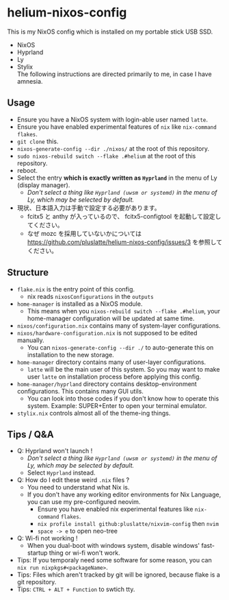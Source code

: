 # helium-nixos-config
This is my NixOS config which is installed on my portable stick USB SSD.
- NixOS
- Hyprland
- Ly
- Stylix  
The following instructions are directed primarily to me, in case I have amnesia.

## Usage
- Ensure you have a NixOS system with login-able user named `latte`.
- Ensure you have enabled experimental features of `nix` like `nix-command` `flakes`.
- `git clone` this.
- `nixos-generate-config --dir ./nixos/` at the root of this repository.
- `sudo nixos-rebuild switch --flake .#helium` at the root of this repository.
- reboot.
- Select the entry **which is exactly written as `Hyprland`** in the menu of Ly (display manager).
    - *Don't select a thing like `Hyprland (uwsm or systemd)` in the menu of Ly, which may be selected by default.*
- 現状、日本語入力は手動で設定する必要があります。
    - fcitx5 と anthy が入っているので、 fcitx5-configtool を起動して設定してください。
    - なぜ mozc を採用していないかについては https://github.com/pluslatte/helium-nixos-config/issues/3 を参照してください。

## Structure
- `flake.nix` is the entry point of this config.
    - nix reads `nixosConfigurations` in the `outputs`
- `home-manager` is installed as a NixOS module.
    - This means when you `nixos-rebuild switch --flake .#helium`, your home-manager configuration will be updated at same time.
- `nixos/configuration.nix` contains many of system-layer configurations.
- `nixos/hardware-configuration.nix` is not supposed to be edited manually.
    - You can `nixos-generate-config --dir ./` to auto-generate this on installation to the new storage.
- `home-manager` directory contains many of user-layer configurations.
    - `latte` will be the main user of this system. So you may want to make user `latte` on installation process before applying this config.
- `home-manager/hyprland` directory contains desktop-environment configurations. This contains many GUI utils.
    - You can look into those codes if you don't know how to operate this system. Example: SUPER+Enter to open your terminal emulator.
- `stylix.nix` controls almost all of the theme-ing things.

## Tips / Q&A
- Q: Hyprland won't launch !
    - *Don't select a thing like `Hyprland (uwsm or systemd)` in the menu of Ly, which may be selected by default.*
    - Select `Hyprland` instead.
- Q: How do I edit these weird `.nix` files ?
    - You need to understand what Nix is.
    - If you don't have any working editor environments for Nix Language, you can use my pre-configured neovim.
        - Ensure you have enabled nix experimental features like `nix-command` `flakes`.
        - `nix profile install github:pluslatte/nixvim-config` then `nvim`
        - `space -> e` to open neo-tree
- Q: Wi-fi not working !
    - When you dual-boot with windows system, disable windows' fast-startup thing or wi-fi won't work.
- Tips: If you temporaly need some software for some reason, you can `nix run nixpkgs#<packageName>`.
- Tips: Files which aren't tracked by git will be ignored, because flake is a git repository.
- Tips: `CTRL + ALT + Function` to swtich tty.
